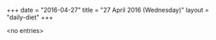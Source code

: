 +++
date = "2016-04-27"
title = "27 April 2016 (Wednesday)"
layout = "daily-diet"
+++


\<no entries\>
